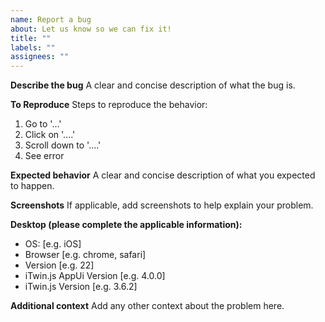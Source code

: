 ```yaml
---
name: Report a bug
about: Let us know so we can fix it!
title: ""
labels: ""
assignees: ""
---
```


<!--
Thanks for helping us improve iTwin.js AppUi! Please describe what the expected behavior is vs what actually happens.
-->

**Describe the bug**
A clear and concise description of what the bug is.

**To Reproduce**
Steps to reproduce the behavior:

1. Go to '...'
2. Click on '....'
3. Scroll down to '....'
4. See error

**Expected behavior**
A clear and concise description of what you expected to happen.

**Screenshots**
If applicable, add screenshots to help explain your problem.

**Desktop (please complete the applicable information):**

- OS: [e.g. iOS]
- Browser [e.g. chrome, safari]
- Version [e.g. 22]
- iTwin.js AppUi Version [e.g. 4.0.0]
- iTwin.js Version [e.g. 3.6.2]

**Additional context**
Add any other context about the problem here.

<!--

If you can also contribute a fix, we'd absolutely appreciate it!

Check out the contributor guide to get started:

https://github.com/iTwin/appui/blob/master/CONTRIBUTING.md

Just let us know you're working on it and we'd be happy to provide advice and feedback.

-->
